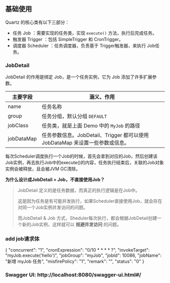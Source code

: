 ## 基础使用

Quartz 的核心类有以下三部分：

- 任务 Job ：需要实现的任务类，实现 `execute()` 方法，执行后完成任务。 
- 触发器 Trigger ：包括 SimpleTrigger 和 CronTrigger。
- 调度器 Scheduler ：任务调度器，负责基于 Trigger触发器，来执行 Job任务。

### JobDetail

JobDetail 的作用是绑定 Job，是一个任务实例，它为 Job 添加了许多扩展参数。

| 主要字段   | 涵义、作用                                                   |
| ---------- | ------------------------------------------------------------ |
| name       | 任务名称                                                     |
| group      | 任务分组，默认分组 `DEFAULT`                                 |
| jobClass   | 任务类，就是上面 Demo 中的 `MyJob` 的路径                    |
| jobDataMap | 任务参数信息。JobDetail、Trigger 都可以使用 JobDataMap 来设置一些参数或信息。 |

每次Scheduler调度执行一个Job的时候，首先会拿到对应的Job，然后创建该Job实例，再去执行Job中的execute()的内容，任务执行结束后，关联的Job对象实例会被释放，且会被JVM GC清除。

**为什么设计成JobDetail + Job，不直接使用Job？**

> JobDetail 定义的是任务数据，而真正的执行逻辑是在Job中。
>
> 这是因为任务是有可能并发执行，如果Scheduler直接使用Job，就会存在对同一个Job实例并发访问的问题。
>
> 而JobDetail & Job 方式，Sheduler每次执行，都会根据JobDetail创建一个新的Job实例，这样就可以 **规避并发访问** 的问题。

### add job请求体
 {
   "concurrent": "1",
   "cronExpression": "0/10 * * * * ?",
   "invokeTarget": "myJob.execute('hello')",
   "jobGroup": "myJob",
   "jobId": 10086,
   "jobName": "新增 myJob 任务",
   "misfirePolicy": "1",
   "remark": "",
   "status": "0"
 }
 
### Swagger UI: http://localhost:8080/swagger-ui.html#/
